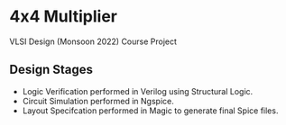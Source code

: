 # 4x4 Multiplier

VLSI Design (Monsoon 2022) Course Project

## Design Stages

- Logic Verification performed in Verilog using Structural Logic.
- Circuit Simulation performed in Ngspice.
- Layout Specifcation performed in Magic to generate final Spice files.
